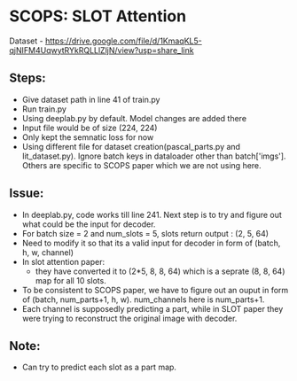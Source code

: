 # SCOPS: SLOT Attention

Dataset - https://drive.google.com/file/d/1KmaqKL5-qjNIFM4UqwytRYkRQLLlZljN/view?usp=share_link

## Steps:
* Give dataset path in line 41 of train.py
* Run train.py
* Using deeplab.py by default. Model changes are added there
* Input file would be of size (224, 224)
* Only kept the semnatic loss for now
* Using different file for dataset creation(pascal_parts.py and lit_dataset.py). Ignore batch keys in dataloader other than batch['imgs']. Others are specific to SCOPS paper which we are not using here. 


## Issue:
* In deeplab.py, code works till line 241. Next step is to try and figure out what could be the input for decoder.
* For batch size = 2 and num_slots = 5, slots return output : (2, 5, 64)
* Need to modify it so that its a valid input for decoder in form of (batch, h, w, channel)
* In slot attention paper:
  * they have converted it to (2*5, 8, 8, 64) which is a seprate (8, 8, 64) map for all 10 slots.
* To be consistent to SCOPS paper, we have to figure out an ouput in form of (batch, num_parts+1, h, w). num_channels here is num_parts+1.
* Each channel is supposedly predicting a part, while in SLOT paper they were trying to reconstruct the original image with decoder.

## Note:
* Can try to predict each slot as a part map. 

